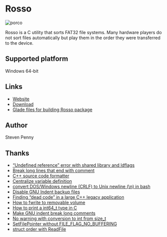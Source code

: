 Rosso
=====
![porco][360h]

Rosso is a C utility that sorts FAT32 file systems. Many hardware players do not
sort files automatically but play them in the order they were transferred to the
device.

Supported platform
------------------
Windows 64-bit

Links
-----
- [Website][rosso]
- [Download][releases]
- [Glade files for building Rosso package][glade]

Author
------
Steven Penny

Thanks
------
- [“Undefined reference” error with shared library and ldflags][37643687]
- [Break long lines that end with comment][37912630]
- [C++ source code formatter][33833]
- [Centralize variable definition][38426921]
- [convert DOS/Windows newline (CRLF) to Unix newline (\n) in bash][23385171]
- [Disable GNU Indent backup files][290638]
- [Finding “dead code” in a large C++ legacy application][38330104]
- [How to fwrite to removable volume][37232308]
- [How to print a int64_t type in C][38191552]
- [Make GNU indent break long comments][289360]
- [No warning with conversion to int from size_t][38292639]
- [SetFilePointer without FILE_FLAG_NO_BUFFERING][37107816]
- [struct order with ReadFile][37177360]

<!-- protocol is needed for image to render -->
[23385171]:http://stackoverflow.com/a/23385171
[289360]:http://unix.stackexchange.com/a/289360
[290638]:http://unix.stackexchange.com/a/290638
[33833]:http://softwarerecs.stackexchange.com/a/33833
[360h]:http://raw.githubusercontent.com/svnpenn/rosso/master/rosso-360h.jpg
[37107816]:http://stackoverflow.com/a/37107816
[37177360]:http://stackoverflow.com/a/37177360
[37232308]:http://stackoverflow.com/a/37232308
[37643687]:http://stackoverflow.com/a/37643687
[37912630]:http://stackoverflow.com/a/37912630
[38191552]:http://stackoverflow.com/a/38191552
[38292639]:http://stackoverflow.com/a/38292639
[38330104]:http://stackoverflow.com/a/38330104
[38426921]:http://stackoverflow.com/a/38426921
[glade]:http://github.com/svnpenn/glade/tree/master/rosso
[releases]:http://github.com/svnpenn/rosso/releases
[rosso]:http://svnpenn.github.io/rosso
